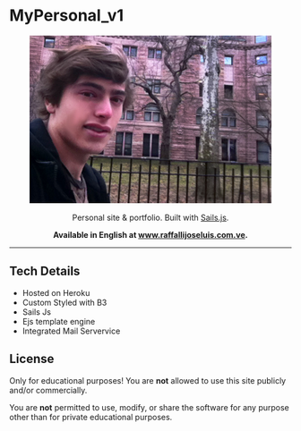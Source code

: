 # MyPersonal_v1

<p align="center">
  <a href="https://www.raffallijoseluis.co.ve">
    <img
      src="assets/images/Photos/IMG_2931-old.jpg"
      height="300"
      alt="Jose Luis Raffalli"
      title="Jose Luis"
    />
  </a>
</p>


<p align="center">
  Personal site & portfolio. Built with <a href="https://www.https://sailsjs.com/">Sails.js</a>.
</p>

<p align="center">
  <strong>
    Available in English at <a href="https://www.raffallijoseluis.com.ve">www.raffallijoseluis.com.ve</a>.
  </strong>
</p>

---

## Tech Details

- Hosted on Heroku
- Custom Styled with B3
- Sails Js 
- Ejs template engine
- Integrated Mail Servervice

## License

Only for educational purposes! You are **not** allowed to use this site publicly and/or commercially.

You are **not** permitted to use, modify, or share the software for any purpose other than for private educational purposes.

